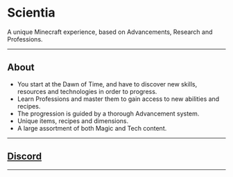 Scientia
======

A unique Minecraft experience, based on Advancements, Research and Professions.

* * *

## About

*   You start at the Dawn of Time, and have to discover new skills, resources and technologies in order to progress.
*   Learn Professions and master them to gain access to new abilities and recipes.  
*   The progression is guided by a thorough Advancement system.
*   Unique items, recipes and dimensions.
*   A large assortment of both Magic and Tech content.

* * *

## [Discord](https://discord.gg/HnWNd7X)

* * *
